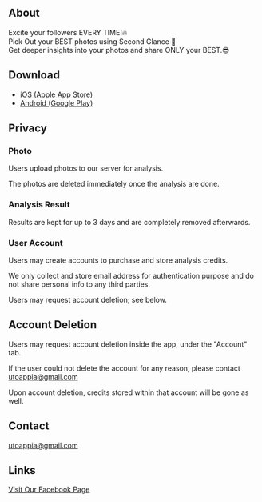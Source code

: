 ## About
Excite your followers EVERY TIME!🔥<br />
Pick Out your BEST photos using Second Glance 📸<br />
Get deeper insights into your photos and share ONLY your BEST.😎

## Download
 - [iOS (Apple App Store)](https://apps.apple.com/app/second-glance-photo/id6472119542)
 - [Android (Google Play)](https://play.google.com/store/apps/details?id=com.utoappia.secondglancephoto)

## Privacy
### Photo
Users upload photos to our server for analysis.

The photos are deleted immediately once the analysis are done.
### Analysis Result
Results are kept for up to 3 days and are completely removed afterwards.
### User Account
Users may create accounts to purchase and store analysis credits.

We only collect and store email address for authentication purpose and do not share personal info to any third parties.

Users may request account deletion; see below.

## Account Deletion
Users may request account deletion inside the app, under the "Account" tab.

If the user could not delete the account for any reason, please contact [utoappia@gmail.com](mailto:utoappia@gmail.com?subject=Second%20Glance%20Photo%20-%20Support%20Page)

Upon account deletion, credits stored within that account will be gone as well.

## Contact
[utoappia@gmail.com](mailto:utoappia@gmail.com?subject=Second%20Glance%20Photo%20-%20Support%20Page)

## Links
[Visit Our Facebook Page](https://www.facebook.com/profile.php?id=61556597322177)
